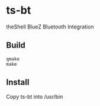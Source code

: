 # ts-bt
theShell BlueZ Bluetooth Integration

## Build
```
qmake
make
```

## Install
Copy ts-bt into /usr/bin
